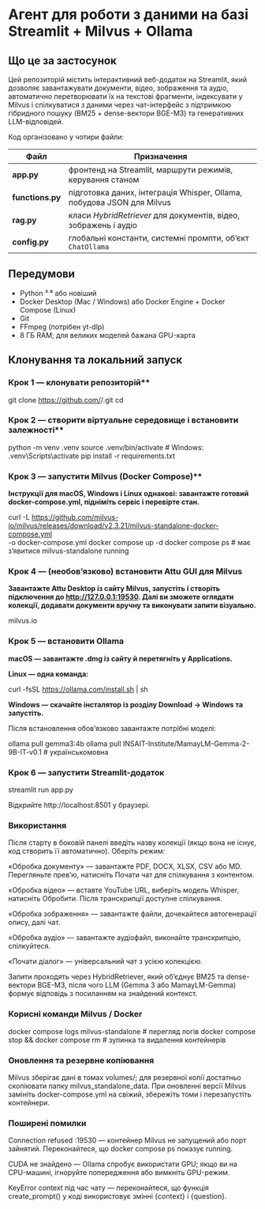 # Агент для роботи з даними на базі Streamlit + Milvus + Ollama

## Що це за застосунок

Цей репозиторій містить інтерактивний веб-додаток на Streamlit, який дозволяє завантажувати документи, відео, зображення та аудіо, автоматично перетворювати їх на текстові фрагменти, індексувати у Milvus і спілкуватися з даними через чат-інтерфейс з підтримкою гібридного пошуку (BM25 + dense-вектори BGE-M3) та генеративних LLM-відповідей.  

Код організовано у чотири файли:

| Файл | Призначення |
|------|-------------|
| **app.py** | фронтенд на Streamlit, маршрути режимів, керування станом |
| **functions.py** | підготовка даних, інтеграція Whisper, Ollama, побудова JSON для Milvus |
| **rag.py** | класи *HybridRetriever* для документів, відео, зображень і аудіо |
| **config.py** | глобальні константи, системні промпти, об’єкт `ChatOllama` |

## Передумови

* Python ³ˑ⁸ або новіший  
* Docker Desktop (Mac / Windows) або Docker Engine + Docker Compose (Linux)  
* Git  
* FFmpeg (потрібен yt-dlp)  
* 8 ГБ RAM; для великих моделей бажана GPU-карта

## Клонування та локальний запуск

### Крок 1 — клонувати репозиторій**  
git clone https://github.com/<your-org>/<your-repo>.git
cd <your-repo>

### Крок 2 — створити віртуальне середовище і встановити залежності**

python -m venv .venv
source .venv/bin/activate   # Windows: .venv\Scripts\activate
pip install -r requirements.txt


### Крок 3 — запустити Milvus (Docker Compose)**

**Інструкції для macOS, Windows і Linux однакові: завантажте готовий docker-compose.yml, підніміть сервіс і перевірте стан.**

curl -L https://github.com/milvus-io/milvus/releases/download/v2.3.21/milvus-standalone-docker-compose.yml \
     -o docker-compose.yml
docker compose up -d
docker compose ps        # має з’явитися milvus-standalone running

### Крок 4 — (необов’язково) встановити Attu GUI для Milvus

**Завантажте Attu Desktop із сайту Milvus, запустіть і створіть підключення до http://127.0.0.1:19530.
Далі ви зможете оглядати колекції, додавати документи вручну та виконувати запити візуально.**

milvus.io

### Крок 5 — встановити Ollama

**macOS — завантажте .dmg із сайту й перетягніть у Applications.** 

**Linux — одна команда:**

curl -fsSL https://ollama.com/install.sh | sh

**Windows — скачайте інсталятор із розділу Download → Windows та запустіть.** 

Після встановлення обов’язково завантажте потрібні моделі:

ollama pull gemma3:4b
ollama pull INSAIT-Institute/MamayLM-Gemma-2-9B-IT-v0.1   # українськомовна

### Крок 6 — запустити Streamlit-додаток

streamlit run app.py

Відкрийте http://localhost:8501 у браузері.

### Використання

Після старту в боковій панелі введіть назву колекції (якщо вона не існує, код створить її автоматично). Оберіть режим:

«Обробка документу» — завантажте PDF, DOCX, XLSX, CSV або MD. Перегляньте прев’ю, натисніть Почати чат для спілкування з контентом.

«Обробка відео» — вставте YouTube URL, виберіть модель Whisper, натисніть Обробити. Після транскрипції доступне спілкування.

«Обробка зображення» — завантажте файли, дочекайтеся автогенерації опису, далі чат.

«Обробка аудіо» — завантажте аудіофайл, виконайте транскрипцію, спілкуйтеся.

«Почати діалог» — універсальний чат з усією колекцією.

Запити проходять через HybridRetriever, який об’єднує BM25 та dense-вектори BGE-M3, після чого LLM (Gemma 3 або MamayLM-Gemma) формує відповідь з посиланням на знайдений контекст.

### Корисні команди Milvus / Docker

docker compose logs milvus-standalone      # перегляд логів
docker compose stop && docker compose rm   # зупинка та видалення контейнерів

### Оновлення та резервне копіювання

Milvus зберігає дані в томах volumes/; для резервної копії достатньо скопіювати папку milvus_standalone_data. При оновленні версії Milvus замініть docker-compose.yml на свіжий, збережіть томи і перезапустіть контейнери.

### Поширені помилки

Connection refused :19530 — контейнер Milvus не запущений або порт зайнятий. Переконайтеся, що docker compose ps показує running.

CUDA не знайдено — Ollama спробує використати GPU; якщо ви на CPU-машині, ігноруйте попередження або вимкніть GPU-режим.

KeyError context під час чату — переконайтеся, що функція create_prompt() у коді використовує змінні {context} і {question}.

